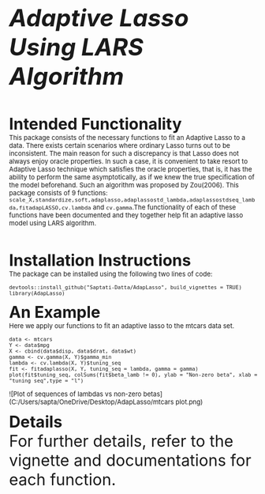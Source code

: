 
<font size = "20">_**Adaptive Lasso Using LARS Algorithm**_

<font size = "6"> **Intended Functionality**\
<font size = "2">This package consists of the necessary functions to fit an Adaptive Lasso to a data. There exists certain scenarios where ordinary Lasso turns out to be inconsistent. The main reason for such a discrepancy is that Lasso does not always enjoy oracle properties. In such a case, it is convenient to take resort to Adaptive Lasso technique which satisfies the oracle properties, that is, it has the ability to perform the same asymptotically, as if we knew the true specification of the model beforehand. Such an algorithm was proposed by Zou(2006). This package consists of 9 functions: ```scale_X,standardize,soft,adaplasso,adaplassostd_lambda,adaplassostdseq_lambda,fitadapLASSO,cv.lambda``` and ```cv.gamma```.The functionality of each of these functions have been documented and they together help fit an adaptive lasso model using LARS algorithm.

<font size = "6"> **Installation Instructions**\
<font size = "2"> The package can be installed using the following two lines of code:
```{r include=TRUE}
devtools::install_github("Saptati-Datta/AdapLasso", build_vignettes = TRUE)
library(AdapLasso)
```



<font size = "6"> **An Example**\
<font size = "2">Here we apply our functions to fit an adaptive lasso to the mtcars data set.
```{r include=TRUE}
data <- mtcars
Y <- data$mpg
X <- cbind(data$disp, data$drat, data$wt)
gamma <- cv.gamma(X, Y)$gamma_min
lambda <- cv.lambda(X, Y)$tuning_seq
fit <- fitadaplasso(X, Y, tuning_seq = lambda, gamma = gamma)
plot(fit$tuning_seq, colSums(fit$beta_lamb != 0), ylab = "Non-zero beta", xlab = "tuning_seq",type = "l")
```

![Plot of sequences of lambdas vs non-zero betas](C:/Users/sapta/OneDrive/Desktop/AdapLasso/mtcars plot.png)

<font size = "6"> **Details**\
For further details, refer to the vignette and documentations for each function.
